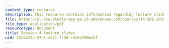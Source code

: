 ```yaml
---
content_type: resource
description: This resource contains information regarding lecture slide 4.
file: https://ol-ocw-studio-app-qa.s3.amazonaws.com/courses/14-581-international-economics-i-spring-2013/12a5a72a57c5cb21fc5dc3c6af00bcbf_MIT14_581S13_Lecslides4.pdf
file_type: application/pdf
resourcetype: Document
title: Session 4 lecture slides
uid: 12a5a72a-57c5-cb21-fc5d-c3c6af00bcbf
---
```

